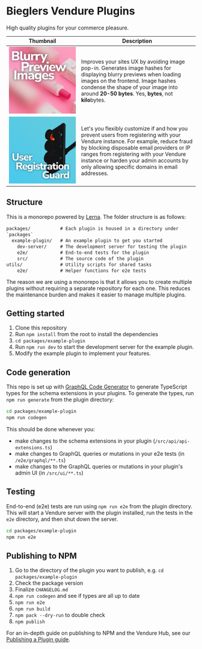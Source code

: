 # Bieglers Vendure Plugins

High quality plugins for your commerce pleasure.

| Thumbnail                                                                                                                                   | Description                                                                                                                                                                                                                                                                                                          |
| ------------------------------------------------------------------------------------------------------------------------------------------- | -------------------------------------------------------------------------------------------------------------------------------------------------------------------------------------------------------------------------------------------------------------------------------------------------------------------- |
| [![thumbnail blurry image previews](./packages/blurry-image-lazy-loading/assets/thumbnail_1x1.jpeg)](./packages/blurry-image-lazy-loading/) | Improves your sites UX by avoiding image pop-in. Generates image hashes for displaying blurry previews when loading images on the frontend. Image hashes condense the shape of your image into around **20-50 bytes**. Yes, **bytes**, not **kilo**bytes.                                                            |
| [![thumbnail user registration guard](./packages/user-registration-guard/assets/thumbnail_1x1.png)](./packages/user-registration-guard/)    | Let's you flexibly customize if and how you prevent users from registering with your Vendure instance. For example, reduce fraud by blocking disposable email providers or IP ranges from registering with your Vendure instance or harden your admin accounts by only allowing specific domains in email addresses. |

## Structure

This is a monorepo powered by [Lerna](https://lerna.js.org/). The folder structure is as follows:

```
packages/           # Each plugin is housed in a directory under `packages`
  example-plugin/   # An example plugin to get you started
    dev-server/     # The development server for testing the plugin
    e2e/            # End-to-end tests for the plugin
    src/            # The source code of the plugin  
utils/              # Utility scripts for shared tasks
    e2e/            # Helper functions for e2e tests
```

The reason we are using a monorepo is that it allows you to create multiple plugins without requiring a separate 
repository for each one. This reduces the maintenance burden and makes it easier to manage multiple plugins.

## Getting started

1. Clone this repository
2. Run `npm install` from the root to install the dependencies
3. `cd packages/example-plugin`
4. Run `npm run dev` to start the development server for the example plugin.
5. Modify the example plugin to implement your features.

## Code generation

This repo is set up with [GraphQL Code Generator](https://www.graphql-code-generator.com/) to generate TypeScript types
for the schema extensions in your plugins. To generate the types, run `npm run generate` from the plugin directory:

```bash
cd packages/example-plugin
npm run codegen
```

This should be done whenever you:

- make changes to the schema extensions in your plugin (`/src/api/api-extensions.ts`)
- make changes to GraphQL queries or mutations in your e2e tests (in `/e2e/graphql/**.ts`)
- make changes to the GraphQL queries or mutations in your plugin's admin UI (in `/src/ui/**.ts`)

## Testing

End-to-end (e2e) tests are run using `npm run e2e` from the plugin directory. This will start a Vendure server with the
plugin installed, run the tests in the `e2e` directory, and then shut down the server.

```bash
cd packages/example-plugin
npm run e2e
```

## Publishing to NPM

1. Go to the directory of the plugin you want to publish, e.g. `cd packages/example-plugin`
2. Check the package version
3. Finalize `CHANGELOG.md`
4. `npm run codegen` and see if types are all up to date
5. `npm run e2e`
6. `npm run build`
7. `npm pack --dry-run` to double check
8. `npm publish`

For an in-depth guide on publishing to NPM and the Vendure Hub,
see our [Publishing a Plugin guide](https://docs.vendure.io/guides/how-to/publish-plugin/).


